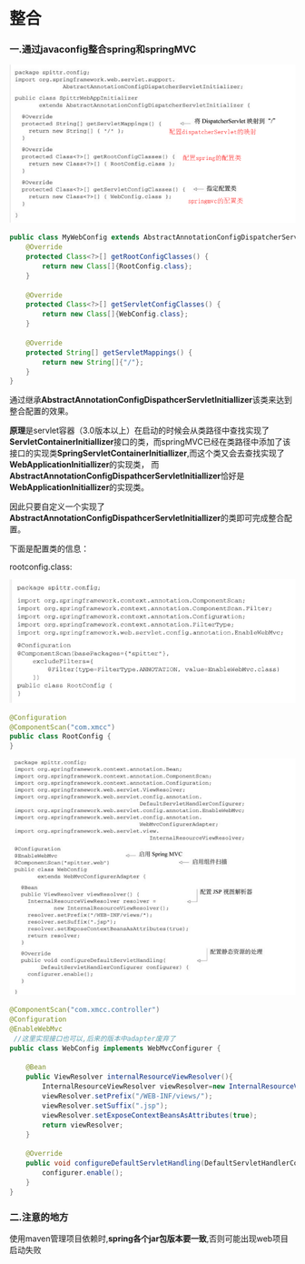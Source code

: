 # 整合



### 一.通过javaconfig整合spring和springMVC

![ss01](assets/ss01.png)

```java
public class MyWebConfig extends AbstractAnnotationConfigDispatcherServletInitializer {
    @Override
    protected Class<?>[] getRootConfigClasses() {
        return new Class[]{RootConfig.class};
    }

    @Override
    protected Class<?>[] getServletConfigClasses() {
        return new Class[]{WebConfig.class};
    }

    @Override
    protected String[] getServletMappings() {
        return new String[]{"/"};
    }
}

```



通过继承**AbstractAnnotationConfigDispathcerServletInitiallizer**该类来达到整合配置的效果。

**原理**是servlet容器（3.0版本以上）在启动的时候会从类路径中查找实现了**ServletContainerInitiallizer**接口的类，而springMVC已经在类路径中添加了该接口的实现类**SpringServletContainerInitiallizer**,而这个类又会去查找实现了**WebApplicationInitiallizer**的实现类， 而**AbstractAnnotationConfigDispathcerServletInitiallizer**恰好是**WebApplicationInitiallizer**的实现类。    

因此只要自定义一个实现了**AbstractAnnotationConfigDispathcerServletInitiallizer**的类即可完成整合配置。

下面是配置类的信息：



rootconfig.class:

![](assets/root.png)

```java
@Configuration
@ComponentScan("com.xmcc")
public class RootConfig {
}
```



![](assets/web.png)

```java
@ComponentScan("com.xmcc.controller")
@Configuration
@EnableWebMvc
 //这里实现接口也可以,后来的版本中adapter废弃了
public class WebConfig implements WebMvcConfigurer {

    @Bean
    public ViewResolver internalResourceViewResolver(){
        InternalResourceViewResolver viewResolver=new InternalResourceViewResolver();
        viewResolver.setPrefix("/WEB-INF/views/");
        viewResolver.setSuffix(".jsp");
        viewResolver.setExposeContextBeansAsAttributes(true);
        return viewResolver;
    }

    @Override
    public void configureDefaultServletHandling(DefaultServletHandlerConfigurer configurer) {
        configurer.enable();
    }
}
```



### 二.注意的地方

使用maven管理项目依赖时,**spring各个jar包版本要一致**,否则可能出现web项目启动失败

